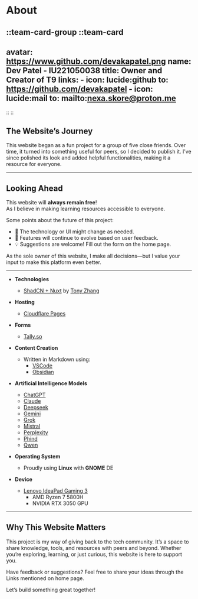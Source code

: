 # About

::team-card-group
  ::team-card
  ---
  avatar: https://www.github.com/devakapatel.png
  name: Dev Patel - IU221050038
  title: Owner and Creator of T9
  links:
    - icon: lucide:github
      to: https://github.com/devakapatel
    - icon: lucide:mail
      to: mailto:nexa.skore@proton.me
  ---
  ::
::

## The Website’s Journey

This website began as a fun project for a group of five close friends. Over time, it turned into something useful for peers, so I decided to publish it. I’ve since polished its look and added helpful functionalities, making it a resource for everyone.

---

## Looking Ahead

This website will **always remain free**!  
As I believe in making learning resources accessible to everyone.

Some points about the future of this project:

- 🚀 The technology or UI might change as needed.
- 🎨 Features will continue to evolve based on user feedback.
- 💡 Suggestions are welcome! Fill out the form on the home page.

As the sole owner of this website, I make all decisions—but I value your input to make this platform even better.

---

- **Technologies**  
  - [ShadCN + Nuxt](https://shadcn-docs-nuxt.vercel.app/) by [Tony Zhang](https://github.com/ZTL-UwU)

- **Hosting**  
  - [Cloudflare Pages](https://pages.cloudflare.com)

- **Forms**  
  - [Tally.so](https://tally.so)

- **Content Creation**  
  - Written in Markdown using:
    - [VSCode](https://code.visualstudio.com/)
    - [Obsidian](https://obsidian.md)

- **Artificial Intelligence Models**  
  - [ChatGPT](https://chatgpt.com)
  - [Claude](https://claude.ai)
  - [Deepseek](https://deepseek.com)
  - [Gemini](https://gemini.google.com)
  - [Grok](https://x.ai)
  - [Mistral](https://mistral.ai)
  - [Perplexity](https://perplexity.ai)
  - [Phind](https://phind.com)
  - [Qwen](https://chat.qwen.ai)

- **Operating System**  
  - Proudly using **Linux** with **GNOME** DE

- **Device**  
  - [Lenovo IdeaPad Gaming 3](https://www.lenovo.com/us/en/p/laptops/ideapad/ideapad-gaming-laptops/gaming-3-gen-6-(15-amd)/wmd00000479)
    - AMD Ryzen 7 5800H  
    - NVIDIA RTX 3050 GPU

---

## Why This Website Matters

This project is my way of giving back to the tech community. It’s a space to share knowledge, tools, and resources with peers and beyond. Whether you’re exploring, learning, or just curious, this website is here to support you.

Have feedback or suggestions? Feel free to share your ideas through the Links mentioned on home page.

Let’s build something great together!